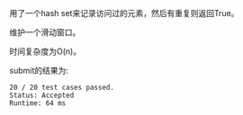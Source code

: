 用了一个hash set来记录访问过的元素，然后有重复则返回True。

维护一个滑动窗口。

时间复杂度为O(n)。

submit的结果为:
```
20 / 20 test cases passed.
Status: Accepted
Runtime: 64 ms
```
